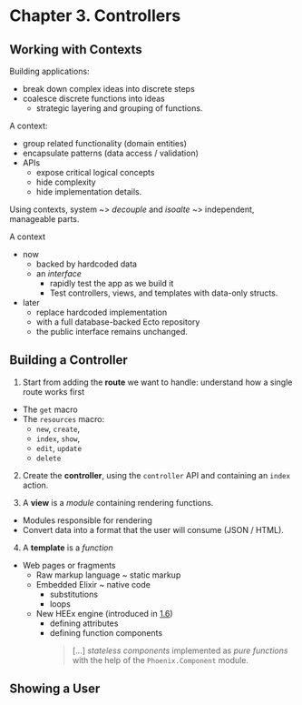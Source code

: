 # Chapter 3. Controllers

## Working with Contexts

Building applications:

- break down complex ideas into discrete steps
- coalesce discrete functions into ideas
  - strategic layering and grouping of functions.

A context:

- group related functionality (domain entities)
- encapsulate patterns (data access / validation)
- APIs
  - expose critical logical concepts
  - hide complexity
  - hide implementation details.

Using contexts, system ~> _decouple_ and _isoalte_ ~> independent, manageable parts.

A context

- now
  - backed by hardcoded data
  - an _interface_
    - rapidly test the app as we build it
    - Test controllers, views, and templates with data-only structs.
- later
  - replace hardcoded implementation
  - with a full database-backed Ecto repository
  - the public interface remains unchanged.

## Building a Controller

1. Start from adding the **route** we want to handle: understand how a single route works first

- The `get` macro
- The `resources` macro:
  - `new`, `create`,
  - `index`, `show`,
  - `edit`, `update`
  - `delete`

2. Create the **controller**, using the `controller` API and containing an `index` action.

3. A **view** is a _module_ containing rendering functions.

- Modules responsible for rendering
- Convert data into a format that the user will consume (JSON / HTML).

4. A **template** is a _function_

- Web pages or fragments
  - Raw markup language ~ static markup
  - Embedded Elixir ~ native code
    - substitutions
    - loops
  - New HEEx engine (introduced in [1.6](https://phoenixframework.org/blog/phoenix-1.6-released))
    - defining attributes
    - defining function components
      > […] _stateless components_ implemented as _pure functions_ with the help of the `Phoenix.Component` module.

## Showing a User
